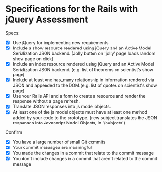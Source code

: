 # Specifications for the Rails with jQuery Assessment

Specs:
- [x] Use jQuery for implementing new requirements
- [x] Include a show resource rendered using jQuery and an Active Model Serialization JSON backend. (Jolly button on 'jolly' page loads random show page on click)
- [x] Include an index resource rendered using jQuery and an Active Model Serialization JSON backend. (e.g. list of theorems on scientist's show page)
- [x] Include at least one has_many relationship in information rendered via JSON and appended to the DOM.(e.g. list of quotes on scientist's show page)
- [x] Use your Rails API and a form to create a resource and render the response without a page refresh.
- [x] Translate JSON responses into js model objects.
- [x] At least one of the js model objects must have at least one method added by your code to the prototype. (new subject translates the JSON responses into Javascript Model Objects, in '/subjects')

Confirm
- [x] You have a large number of small Git commits
- [x] Your commit messages are meaningful
- [x] You made the changes in a commit that relate to the commit message
- [x] You don't include changes in a commit that aren't related to the commit message
